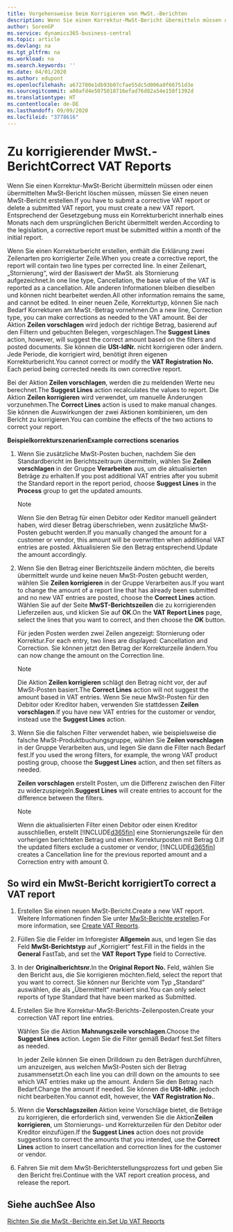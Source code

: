 ```yaml
---
title: Vorgehensweise beim Korrigieren von MwSt.-Berichten
description: Wenn Sie einen Korrektur-MwSt-Bericht übermitteln müssen oder einen übermittelten MwSt-Bericht löschen müssen, müssen Sie einen neuen MwSt-Bericht erstellen. Entsprechend der Gesetzgebung muss ein Korrekturbericht innerhalb eines Monats nach dem ursprünglichen Bericht übermittelt werden.
author: SorenGP
ms.service: dynamics365-business-central
ms.topic: article
ms.devlang: na
ms.tgt_pltfrm: na
ms.workload: na
ms.search.keywords: ''
ms.date: 04/01/2020
ms.author: edupont
ms.openlocfilehash: a672780e1db93b07cfae55dc5d006a9f66751d3e
ms.sourcegitcommit: a80afd4e5075018716efad76d82a54e158f1392d
ms.translationtype: HT
ms.contentlocale: de-DE
ms.lasthandoff: 09/09/2020
ms.locfileid: "3778616"
---
```

# <a name="correct-vat-reports"></a><span data-ttu-id="f0cd6-104">Zu korrigierender MwSt.-Bericht</span><span class="sxs-lookup"><span data-stu-id="f0cd6-104">Correct VAT Reports</span></span>
<span data-ttu-id="f0cd6-105">Wenn Sie einen Korrektur-MwSt-Bericht übermitteln müssen oder einen übermittelten MwSt-Bericht löschen müssen, müssen Sie einen neuen MwSt-Bericht erstellen.</span><span class="sxs-lookup"><span data-stu-id="f0cd6-105">If you have to submit a corrective VAT report or delete a submitted VAT report, you must create a new VAT report.</span></span> <span data-ttu-id="f0cd6-106">Entsprechend der Gesetzgebung muss ein Korrekturbericht innerhalb eines Monats nach dem ursprünglichen Bericht übermittelt werden.</span><span class="sxs-lookup"><span data-stu-id="f0cd6-106">According to the legislation, a corrective report must be submitted within a month of the initial report.</span></span>  

<span data-ttu-id="f0cd6-107">Wenn Sie einen Korrekturbericht erstellen, enthält die Erklärung zwei Zeilenarten pro korrigierter Zeile.</span><span class="sxs-lookup"><span data-stu-id="f0cd6-107">When you create a corrective report, the report will contain two line types per corrected line.</span></span> <span data-ttu-id="f0cd6-108">In einer Zeilenart, „Stornierung“, wird der Basiswert der MwSt. als Stornierung aufgezeichnet.</span><span class="sxs-lookup"><span data-stu-id="f0cd6-108">In one line type, Cancellation, the base value of the VAT is reported as a cancellation.</span></span> <span data-ttu-id="f0cd6-109">Alle anderen Informationen bleiben dieselben und können nicht bearbeitet werden.</span><span class="sxs-lookup"><span data-stu-id="f0cd6-109">All other information remains the same, and cannot be edited.</span></span> <span data-ttu-id="f0cd6-110">In einer neuen Zeile, Korrekturtyp, können Sie nach Bedarf Korrekturen am MwSt.-Betrag vornehmen.</span><span class="sxs-lookup"><span data-stu-id="f0cd6-110">On a new line, Correction type, you can make corrections as needed to the VAT amount.</span></span> <span data-ttu-id="f0cd6-111">Bei der Aktion **Zeilen vorschlagen** wird jedoch der richtige Betrag, basierend auf den Filtern und gebuchten Belegen, vorgeschlagen.</span><span class="sxs-lookup"><span data-stu-id="f0cd6-111">The **Suggest Lines** action, however, will suggest the correct amount based on the filters and posted documents.</span></span> <span data-ttu-id="f0cd6-112">Sie können die **USt-IdNr.** nicht korrigieren oder ändern. Jede Periode, die korrigiert wird, benötigt ihren eigenen Korrekturbericht.</span><span class="sxs-lookup"><span data-stu-id="f0cd6-112">You cannot correct or modify the **VAT Registration No.** Each period being corrected needs its own corrective report.</span></span>  

<span data-ttu-id="f0cd6-113">Bei der Aktion **Zeilen vorschlagen**, werden die zu meldenden Werte neu berechnet.</span><span class="sxs-lookup"><span data-stu-id="f0cd6-113">The **Suggest Lines** action recalculates the values to report.</span></span> <span data-ttu-id="f0cd6-114">Die Aktion **Zeilen korrigieren** wird verwendet, um manuelle Änderungen vorzunehmen.</span><span class="sxs-lookup"><span data-stu-id="f0cd6-114">The **Correct Lines** action is used to make manual changes.</span></span> <span data-ttu-id="f0cd6-115">Sie können die Auswirkungen der zwei Aktionen kombinieren, um den Bericht zu korrigieren.</span><span class="sxs-lookup"><span data-stu-id="f0cd6-115">You can combine the effects of the two actions to correct your report.</span></span>  

<span data-ttu-id="f0cd6-116">**Beispielkorrekturszenarien**</span><span class="sxs-lookup"><span data-stu-id="f0cd6-116">**Example corrections scenarios**</span></span>  

1.  <span data-ttu-id="f0cd6-117">Wenn Sie zusätzliche MwSt-Posten buchen, nachdem Sie den Standardbericht im Berichtszeitraum übermitteln, wählen Sie **Zeilen vorschlagen** in der Gruppe **Verarbeiten** aus, um die aktualisierten Beträge zu erhalten.</span><span class="sxs-lookup"><span data-stu-id="f0cd6-117">If you post additional VAT entries after you submit the Standard report in the report period, choose **Suggest Lines** in the **Process** group to get the updated amounts.</span></span>  

    > [!NOTE]  
    >  <span data-ttu-id="f0cd6-118">Wenn Sie den Betrag für einen Debitor oder Keditor manuell geändert haben, wird dieser Betrag überschrieben, wenn zusätzliche MwSt-Posten gebucht werden.</span><span class="sxs-lookup"><span data-stu-id="f0cd6-118">If you manually changed the amount for a customer or vendor, this amount will be overwritten when additional VAT entries are posted.</span></span> <span data-ttu-id="f0cd6-119">Aktualisieren Sie den Betrag entsprechend.</span><span class="sxs-lookup"><span data-stu-id="f0cd6-119">Update the amount accordingly.</span></span>  

2.  <span data-ttu-id="f0cd6-120">Wenn Sie den Betrag einer Berichtszeile ändern möchten, die bereits übermittelt wurde und keine neuen MwSt-Posten gebucht werden, wählen Sie **Zeilen korrigieren** in der Gruppe Verarbeiten aus.</span><span class="sxs-lookup"><span data-stu-id="f0cd6-120">If you want to change the amount of a report line that has already been submitted and no new VAT entries are posted, choose the  **Correct Lines** action.</span></span> <span data-ttu-id="f0cd6-121">Wählen Sie auf der Seite **MwST-Berichtszeilen** die zu korrigierenden Lieferzeilen aus, und klicken Sie auf **OK**.</span><span class="sxs-lookup"><span data-stu-id="f0cd6-121">On the **VAT Report Lines** page, select the lines that you want to correct, and then choose the **OK** button.</span></span>  

    <span data-ttu-id="f0cd6-122">Für jeden Posten werden zwei Zeilen angezeigt: Stornierung oder Korrektur.</span><span class="sxs-lookup"><span data-stu-id="f0cd6-122">For each entry, two lines are displayed: Cancellation and Correction.</span></span> <span data-ttu-id="f0cd6-123">Sie können jetzt den Betrag der Korrekturzeile ändern.</span><span class="sxs-lookup"><span data-stu-id="f0cd6-123">You can now change the amount on the Correction line.</span></span>  

    > [!NOTE]  
    >  <span data-ttu-id="f0cd6-124">Die Aktion **Zeilen korrigieren** schlägt den Betrag nicht vor, der auf MwSt-Posten basiert.</span><span class="sxs-lookup"><span data-stu-id="f0cd6-124">The **Correct Lines** action will not suggest the amount based in VAT entries.</span></span> <span data-ttu-id="f0cd6-125">Wenn Sie neue MwSt-Posten für den Debitor oder Kreditor haben, verwenden Sie stattdessen **Zeilen vorschlagen**.</span><span class="sxs-lookup"><span data-stu-id="f0cd6-125">If you have new VAT entries for the customer or vendor, instead use the **Suggest Lines** action.</span></span>  

3.  <span data-ttu-id="f0cd6-126">Wenn Sie die falschen Filter verwendet haben, wie beispielsweise die falsche MwSt-Produktbuchungsgruppe, wählen Sie **Zeilen vorschlagen** in der Gruppe Verarbeiten aus, und legen Sie dann die Filter nach Bedarf fest.</span><span class="sxs-lookup"><span data-stu-id="f0cd6-126">If you used the wrong filters, for example, the wrong VAT product posting group, choose the **Suggest Lines** action, and then set filters as needed.</span></span>  

    <span data-ttu-id="f0cd6-127">**Zeilen vorschlagen** erstellt Posten, um die Differenz zwischen den Filter zu widerzuspiegeln.</span><span class="sxs-lookup"><span data-stu-id="f0cd6-127">**Suggest Lines** will create entries to account for the difference between the filters.</span></span>  

    > [!NOTE]  
    >  <span data-ttu-id="f0cd6-128">Wenn die aktualisierten Filter einen Debitor oder einen Kreditor ausschließen, erstellt [!INCLUDE[d365fin](../../includes/d365fin_md.md)] eine Stornierungszeile für den vorherigen berichteten Betrag und einen Korrekturposten mit Betrag 0.</span><span class="sxs-lookup"><span data-stu-id="f0cd6-128">If the updated filters exclude a customer or vendor, [!INCLUDE[d365fin](../../includes/d365fin_md.md)] creates a Cancellation line for the previous reported amount and a Correction entry with amount 0.</span></span>

## <a name="to-correct-a-vat-report"></a><span data-ttu-id="f0cd6-129">So wird ein MwSt-Bericht korrigiert</span><span class="sxs-lookup"><span data-stu-id="f0cd6-129">To correct a VAT report</span></span>  

1.  <span data-ttu-id="f0cd6-130">Erstellen Sie einen neuen MwSt-Bericht.</span><span class="sxs-lookup"><span data-stu-id="f0cd6-130">Create a new VAT report.</span></span> <span data-ttu-id="f0cd6-131">Weitere Informationen finden Sie unter [MwSt-Berichte erstellen](how-to-create-vat-reports.md).</span><span class="sxs-lookup"><span data-stu-id="f0cd6-131">For more information, see [Create VAT Reports](how-to-create-vat-reports.md).</span></span>  
2.  <span data-ttu-id="f0cd6-132">Füllen Sie die Felder im Inforegister **Allgemein** aus, und legen Sie das Feld **MwSt-Berichtstyp** auf „Korrigiert“ fest.</span><span class="sxs-lookup"><span data-stu-id="f0cd6-132">Fill in the fields in the **General** FastTab, and set the **VAT Report Type** field to Corrective.</span></span>  
3.  <span data-ttu-id="f0cd6-133">In der **Originalberichtsnr.**</span><span class="sxs-lookup"><span data-stu-id="f0cd6-133">In the **Original Report No.**</span></span> <span data-ttu-id="f0cd6-134">Feld, wählen Sie den Bericht aus, die Sie korrigieren möchten.</span><span class="sxs-lookup"><span data-stu-id="f0cd6-134">field, select the report that you want to correct.</span></span> <span data-ttu-id="f0cd6-135">Sie können nur Berichte vom Typ „Standard“ auswählen, die als „Übermittelt“ markiert sind.</span><span class="sxs-lookup"><span data-stu-id="f0cd6-135">You can only select reports of type Standard that have been marked as Submitted.</span></span>  
4.  <span data-ttu-id="f0cd6-136">Erstellen Sie Ihre Korrektur-MwSt-Berichts-Zeilenposten.</span><span class="sxs-lookup"><span data-stu-id="f0cd6-136">Create your correction VAT report line entries.</span></span>  

    <span data-ttu-id="f0cd6-137">Wählen Sie die Aktion **Mahnungszeile vorschlagen**.</span><span class="sxs-lookup"><span data-stu-id="f0cd6-137">Choose the **Suggest Lines** action.</span></span> <span data-ttu-id="f0cd6-138">Legen Sie die Filter gemäß Bedarf fest.</span><span class="sxs-lookup"><span data-stu-id="f0cd6-138">Set filters as needed.</span></span>  

    <span data-ttu-id="f0cd6-139">In jeder Zeile können Sie einen Drilldown zu den Beträgen durchführen, um anzuzeigen, aus welchen MwSt-Posten sich der Betrag zusammensetzt.</span><span class="sxs-lookup"><span data-stu-id="f0cd6-139">On each line you can drill down on the amounts to see which VAT entries make up the amount.</span></span> <span data-ttu-id="f0cd6-140">Ändern Sie den Betrag nach Bedarf.</span><span class="sxs-lookup"><span data-stu-id="f0cd6-140">Change the amount if needed.</span></span> <span data-ttu-id="f0cd6-141">Sie können die **USt-IdNr.** jedoch nicht bearbeiten.</span><span class="sxs-lookup"><span data-stu-id="f0cd6-141">You cannot edit, however, the **VAT Registration No.**.</span></span>  

5.  <span data-ttu-id="f0cd6-142">Wenn die **Vorschlagszeilen** Aktion keine Vorschläge bietet, die Beträge zu korrigieren, die erforderlich sind, verwenden Sie die Aktion**Zeilen korrigieren**, um Stornierungs- und Korrekturzeilen für den Debitor oder Kreditor einzufügen.</span><span class="sxs-lookup"><span data-stu-id="f0cd6-142">If the **Suggest Lines** action does not provide suggestions to correct the amounts that you intended, use the **Correct Lines** action to insert cancellation and correction lines for the customer or vendor.</span></span>  
6.  <span data-ttu-id="f0cd6-143">Fahren Sie mit dem MwSt-Berichterstellungsprozess fort und geben Sie den Bericht frei.</span><span class="sxs-lookup"><span data-stu-id="f0cd6-143">Continue with the VAT report creation process, and release the report.</span></span>  

## <a name="see-also"></a><span data-ttu-id="f0cd6-144">Siehe auch</span><span class="sxs-lookup"><span data-stu-id="f0cd6-144">See Also</span></span>  
 [<span data-ttu-id="f0cd6-145">Richten Sie die MwSt.-Berichte ein.</span><span class="sxs-lookup"><span data-stu-id="f0cd6-145">Set Up VAT Reports</span></span>](how-to-set-up-vat-reports.md)
